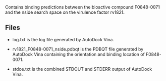 Contains binding predictions between the bioactive compound F0848-0071 and the nside search space on the virulence factor rv1821.

## Files

- log.txt is the log file generated by AutoDock Vina.

- rv1821_F0848-0071_nside.pdbqt is the PDBQT file generated by AutoDock Vina containing the orientation and binding location of F0848-0071.

- stdoe.txt is the combined STDOUT and STDERR output of AutoDock Vina.

